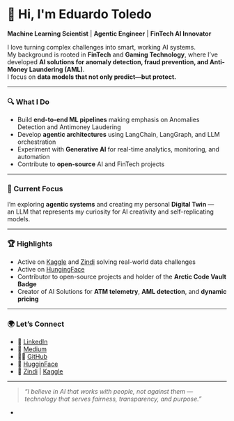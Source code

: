 

# 👋 Hi, I'm Eduardo Toledo  

**Machine Learning Scientist** | **Agentic Engineer** | **FinTech AI Innovator**

I love turning complex challenges into smart, working AI systems.  
My background is rooted in **FinTech** and **Gaming Technology**, where I’ve developed **AI solutions for anomaly detection, fraud prevention, and Anti-Money Laundering (AML)**.  
I focus on **data models that not only predict—but protect.**

---

### 🔍 What I Do
- Build **end-to-end ML pipelines** making emphasis on Anomalies Detection and Antimoney Laudering
- Develop **agentic architectures** using LangChain, LangGraph, and LLM orchestration  
- Experiment with **Generative AI** for real-time analytics, monitoring, and automation  
- Contribute to **open-source** AI and FinTech projects  

---

### 🧠 Current Focus
I’m exploring **agentic systems** and creating my personal **Digital Twin** —  
an LLM that represents my curiosity for AI creativity and self-replicating models.  

---

### 🏆 Highlights
- Active on [Kaggle](https://www.kaggle.com/etechoptimist) and [Zindi](https://zindi.africa/users/etechoptimist) solving real-world data challenges  
- Active on [HungingFace](https://huggingface.co/etechoptimist)
- Contributor to open-source projects and holder of the **Arctic Code Vault Badge**  
- Creator of AI Solutions  for **ATM telemetry**, **AML detection**, and **dynamic pricing**

---

### 🌍 Let’s Connect
- 💼 [LinkedIn](https://www.linkedin.com/in/etechoptimist)  
- 🧠 [Medium](https://medium.com/@etechoptimist)  
- 🧑‍💻 [GitHub](https://github.com/etechoptimist)  
- 🤔 [HugginFace](https://huggingface.co/etechoptimist)
- 🧩 [Zindi](https://zindi.africa/users/etechoptimist) | [Kaggle](https://www.kaggle.com/edotoledo2000)  

---

> *“I believe in AI that works with people, not against them — technology that serves fairness, transparency, and purpose.”*

*
